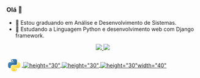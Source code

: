 ### Olá 👋

- 🔭 Estou graduando em Análise e Desenvolvimento de Sistemas.
- 🌱 Estudando a Linguagem Python e desenvolvimento web com Django framework.
<div align="center">
  <a href="https://github.com/marinaelpidio29">
  <img height="180em" src="https://github-readme-stats.vercel.app/api?username=marinaelpidio29&show_icons=true&theme=dark&include_all_commits=true&count_private=true"/>
  <img height="180em" src="https://github-readme-stats.vercel.app/api/top-langs/?username=marinaelpidio29&layout=compact&langs_count=7&theme=dark"/>
  
  </div>
<div style="display: inline_block"><br>
  <img align="center" alt= height="30" width="40" src="https://raw.githubusercontent.com/devicons/devicon/master/icons/python/python-original.svg">
  <img align="center" alt= height="30" width="40"  
  src="https://cdn.jsdelivr.net/gh/devicons/devicon/icons/html5/html5-plain-wordmark.svg" />
  <img align="center" alt= height="30" width="40"   width="40"src="https://cdn.jsdelivr.net/gh/devicons/devicon/icons/css3/css3-plain.svg" />
  <img align="center" alt=height="30"width="40"
width="40"src="https://cdn.jsdelivr.net/gh/devicons/devicon/icons/django/django-plain.svg" />


          
          
          
